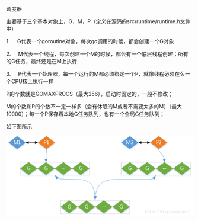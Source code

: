 调度器

主要基于三个基本对象上，G，M，P（定义在源码的src/runtime/runtime.h文件中）

1.     G代表一个goroutine对象，每次go调用的时候，都会创建一个G对象

2.     M代表一个线程，每次创建一个M的时候，都会有一个底层线程创建；所有的G任务，最终还是在M上执行

3.     P代表一个处理器，每一个运行的M都必须绑定一个P，就像线程必须在么一个CPU核上执行一样

P的个数就是GOMAXPROCS（最大256），启动时固定的，一般不修改；

 M的个数和P的个数不一定一样多（会有休眠的M或者不需要太多的M）（最大10000）；每一个P保存着本地G任务队列，也有一个全局G任务队列；

如下图所示

 ![](/assets/queue.png)

